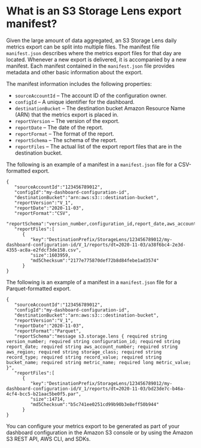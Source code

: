 # What is an S3 Storage Lens export manifest?<a name="storage_lens_whatis_metrics_export_manifest"></a>

Given the large amount of data aggregated, an S3 Storage Lens daily metrics export can be split into multiple files\. The manifest file `manifest.json` describes where the metrics export files for that day are located\. Whenever a new export is delivered, it is accompanied by a new manifest\. Each manifest contained in the `manifest.json` file provides metadata and other basic information about the export\. 

The manifest information includes the following properties:
+ `sourceAccountId` – The account ID of the configuration owner\.
+ `configId` – A unique identifier for the dashboard\.
+ `destinationBucket` – The destination bucket Amazon Resource Name \(ARN\) that the metrics export is placed in\.
+ `reportVersion` – The version of the export\.
+ `reportDate` – The date of the report\.
+ `reportFormat` – The format of the report\.
+ `reportSchema` – The schema of the report\.
+ `reportFiles` – The actual list of the export report files that are in the destination bucket\.



The following is an example of a manifest in a `manifest.json` file for a CSV\-formatted export\.

```
{
   "sourceAccountId":"123456789012",
   "configId":"my-dashboard-configuration-id",
   "destinationBucket":"arn:aws:s3:::destination-bucket",
   "reportVersion":"V_1",
   "reportDate":"2020-11-03",
   "reportFormat":"CSV",
   "reportSchema":"version_number,configuration_id,report_date,aws_account_number,aws_region,storage_class,record_type,record_value,bucket_name,metric_name,metric_value",
   "reportFiles":[
      {
         "key":"DestinationPrefix/StorageLens/123456789012/my-dashboard-configuration-id/V_1/reports/dt=2020-11-03/a38f6bc4-2e3d-4355-ac8a-e2fdcf3de158.csv",
         "size":1603959,
         "md5Checksum":"2177e775870def72b8d84febe1ad3574"
      }
}
```



The following is an example of a manifest in a `manifest.json` file for a Parquet\-formatted export\.

```
{
   "sourceAccountId":"123456789012",
   "configId":"my-dashboard-configuration-id",
   "destinationBucket":"arn:aws:s3:::destination-bucket",
   "reportVersion":"V_1",
   "reportDate":"2020-11-03",
   "reportFormat":"Parquet",
   "reportSchema":"message s3.storage.lens { required string version_number; required string configuration_id; required string report_date; required string aws_account_number; required string aws_region; required string storage_class; required string record_type; required string record_value; required string bucket_name; required string metric_name; required long metric_value; }",
   "reportFiles":[
      {
         "key":"DestinationPrefix/StorageLens/123456789012/my-dashboard-configuration-id/V_1/reports/dt=2020-11-03/bd23de7c-b46a-4cf4-bcc5-b21aac5be0f5.par",
         "size":14714,
         "md5Checksum":"b5c741ee0251cd99b90b3e8eff50b944"
      }
}
```

You can configure your metrics export to be generated as part of your dashboard configuration in the Amazon S3 console or by using the Amazon S3 REST API, AWS CLI, and SDKs\.